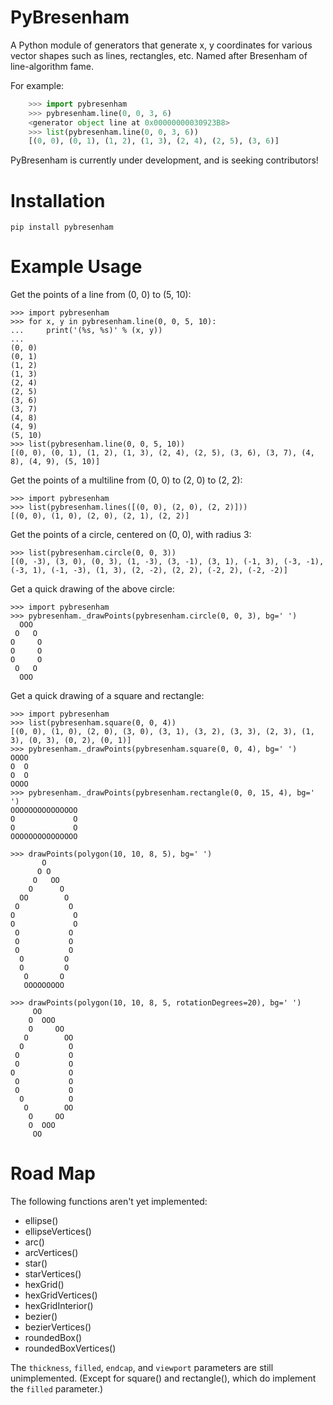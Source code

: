 # PyBresenham
A Python module of generators that generate x, y coordinates for various vector shapes such as lines, rectangles, etc. Named after Bresenham of line-algorithm fame.

For example:

```python
    >>> import pybresenham
    >>> pybresenham.line(0, 0, 3, 6)
    <generator object line at 0x00000000030923B8>
    >>> list(pybresenham.line(0, 0, 3, 6))
    [(0, 0), (0, 1), (1, 2), (1, 3), (2, 4), (2, 5), (3, 6)]
```

PyBresenham is currently under development, and is seeking contributors!


Installation
============

    pip install pybresenham

Example Usage
=============

Get the points of a line from (0, 0) to (5, 10):

    >>> import pybresenham
    >>> for x, y in pybresenham.line(0, 0, 5, 10):
    ...     print('(%s, %s)' % (x, y))
    ...
    (0, 0)
    (0, 1)
    (1, 2)
    (1, 3)
    (2, 4)
    (2, 5)
    (3, 6)
    (3, 7)
    (4, 8)
    (4, 9)
    (5, 10)
    >>> list(pybresenham.line(0, 0, 5, 10))
    [(0, 0), (0, 1), (1, 2), (1, 3), (2, 4), (2, 5), (3, 6), (3, 7), (4, 8), (4, 9), (5, 10)]

Get the points of a multiline from (0, 0) to (2, 0) to (2, 2):

    >>> import pybresenham
    >>> list(pybresenham.lines([(0, 0), (2, 0), (2, 2)]))
    [(0, 0), (1, 0), (2, 0), (2, 1), (2, 2)]

Get the points of a circle, centered on (0, 0), with radius 3:

    >>> list(pybresenham.circle(0, 0, 3))
    [(0, -3), (3, 0), (0, 3), (1, -3), (3, -1), (3, 1), (-1, 3), (-3, -1), (-3, 1), (-1, -3), (1, 3), (2, -2), (2, 2), (-2, 2), (-2, -2)]

Get a quick drawing of the above circle:

    >>> import pybresenham
    >>> pybresenham._drawPoints(pybresenham.circle(0, 0, 3), bg=' ')
      OOO
     O   O
    O     O
    O     O
    O     O
     O   O
      OOO

Get a quick drawing of a square and rectangle:

    >>> import pybresenham
    >>> list(pybresenham.square(0, 0, 4))
    [(0, 0), (1, 0), (2, 0), (3, 0), (3, 1), (3, 2), (3, 3), (2, 3), (1, 3), (0, 3), (0, 2), (0, 1)]
    >>> pybresenham._drawPoints(pybresenham.square(0, 0, 4), bg=' ')
    OOOO
    O  O
    O  O
    OOOO
    >>> pybresenham._drawPoints(pybresenham.rectangle(0, 0, 15, 4), bg=' ')
    OOOOOOOOOOOOOOO
    O             O
    O             O
    OOOOOOOOOOOOOOO

    >>> drawPoints(polygon(10, 10, 8, 5), bg=' ')
           O
          O O
         O   OO
        O      O
      OO        O
     O           O
    O             O
    O             O
     O           O
     O           O
     O           O
      O         O
      O         O
       O       O
       OOOOOOOOO

    >>> drawPoints(polygon(10, 10, 8, 5, rotationDegrees=20), bg=' ')
         OO
        O  OOO
        O     OO
       O        OO
      O          O
     O           O
     O           O
    O            O
     O           O
     O           O
      O          O
       O        OO
        O     OO
        O  OOO
         OO


Road Map
========

The following functions aren't yet implemented:

* ellipse()
* ellipseVertices()
* arc()
* arcVertices()
* star()
* starVertices()
* hexGrid()
* hexGridVertices()
* hexGridInterior()
* bezier()
* bezierVertices()
* roundedBox()
* roundedBoxVertices()

The `thickness`, `filled`, `endcap`, and `viewport` parameters are still unimplemented. (Except for square() and rectangle(), which do implement the `filled` parameter.)
